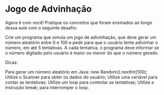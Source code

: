 # Jogo de Advinhação

Agora é com você! Pratique os conceitos que foram ensinados ao longo dessa aula com o seguinte desafio:

Crie um programa que simula um jogo de adivinhação, que deve gerar um número aleatório entre 0 e 100 e pedir para que o usuário tente adivinhar o número, em até 5 tentativas. A cada tentativa, o programa deve informar se o número digitado pelo usuário é maior ou menor do que o número gerado.

Dicas:

Para gerar um número aleatório em Java: new Random().nextInt(100);
Utilize o Scanner para obter os dados do usuário;
Utilize uma variável para contar as tentativas;
Utilize um loop para controlar as tentativas;
Utilize a instrução break; para interromper o loop.
